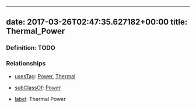 
---
date: 2017-03-26T02:47:35.627182+00:00
title: Thermal_Power
---
### Definition: TODO

### Relationships

* [usesTag](https://brickschema.org/schema/1.0/BrickFrame#usesTag): [Power](https://brickschema.org/schema/1.0/BrickTag#Power), [Thermal](https://brickschema.org/schema/1.0/BrickTag#Thermal)

* [subClassOf](http://www.w3.org/2000/01/rdf-schema#subClassOf): [Power](https://brickschema.org/schema/1.0/Brick#Power)

* [label](http://www.w3.org/2000/01/rdf-schema#label): Thermal Power
